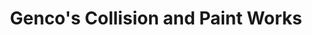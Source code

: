 ---
title: "Genco's Collision and Paint Works"
url: /joppa/gencos-collision-and-paint-works/
shop: Autowerkstatt
---